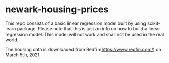 # newark-housing-prices

This repo consists of a basic linear regression model built by using scikit-learn package. Please note that this is just an info on how to build a linear regression model. This model will not work and shall not be used in the real world. 

The housing data is downloaded from Redfin(https://www.redfin.com/) on March 5th, 2021.
